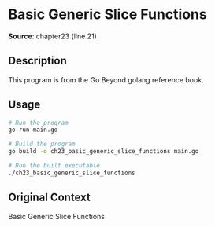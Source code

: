 # Basic Generic Slice Functions

**Source**: chapter23 (line 21)

## Description

This program is from the Go Beyond golang reference book.

## Usage

```bash
# Run the program
go run main.go

# Build the program
go build -o ch23_basic_generic_slice_functions main.go

# Run the built executable
./ch23_basic_generic_slice_functions
```

## Original Context

Basic Generic Slice Functions
